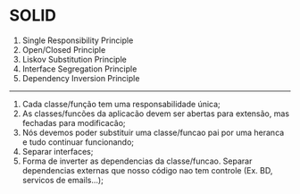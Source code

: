 # SOLID

1. Single Responsibility Principle
2. Open/Closed Principle
3. Liskov Substitution Principle
4. Interface Segregation Principle
5. Dependency Inversion Principle

---

1. Cada classe/função tem uma responsabilidade única;
2. As classes/funcões da aplicacão devem ser abertas para extensão, mas fechadas para modificacão;
3. Nós devemos poder substituir uma classe/funcao pai por uma heranca e tudo continuar funcionando;
4. Separar interfaces;
5. Forma de inverter as dependencias da classe/funcao. Separar dependencias externas que nosso código nao tem controle (Ex. BD, servicos de emails...);

